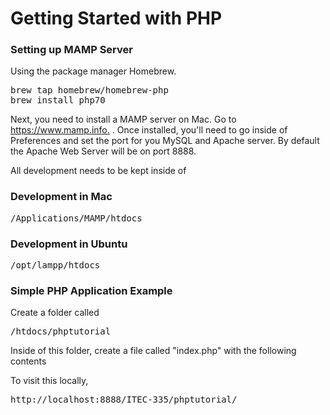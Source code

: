 <h1>Getting Started with PHP</h1>

<h3>Setting up MAMP Server</h3>

<p>
Using the package manager Homebrew.
</p>

<pre>
brew tap homebrew/homebrew-php
brew install php70
</pre>

<p>
  Next, you need to install a MAMP server on Mac.  Go to <a href="https://www.mamp.info/en/">https://www.mamp.info.</a> . Once installed, you'll need to go inside of Preferences and set the port for you MySQL and Apache server. By default the Apache Web Server will be on port 8888.
</p>

<p>
  All development needs to be kept inside of
</p>


<h3>Development in Mac</h3>

<pre>
/Applications/MAMP/htdocs
</pre>

<h3>Development  in Ubuntu</h3>

<pre>
/opt/lampp/htdocs
</pre>

<h3>Simple PHP Application Example</h3>

<p>
 Create a folder called
</p>

<pre>
/htdocs/phptutorial
</pre>

<p>
 Inside of this folder, create a file called "index.php" with the following contents 
</p>

<html>
  <body>
    <php code goes here>
  </body>
</html>
  
<p>
 To visit this locally,
</p>

<pre>
http://localhost:8888/ITEC-335/phptutorial/
</pre>

